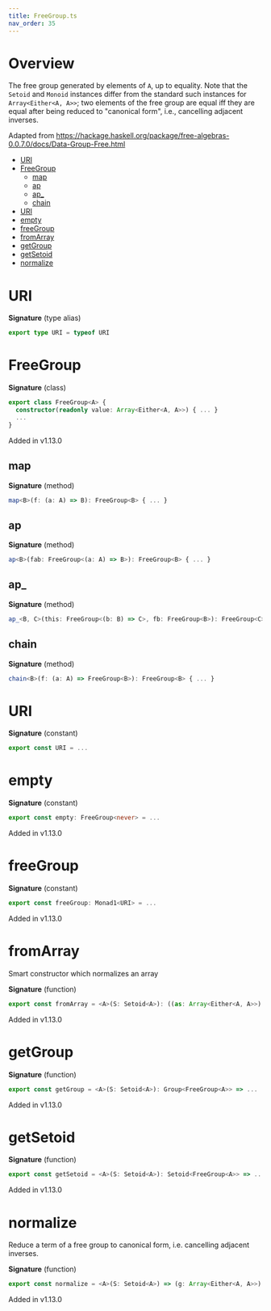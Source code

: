 ```yaml
---
title: FreeGroup.ts
nav_order: 35
---
```


# Overview

The free group generated by elements of `A`, up to equality. Note that the `Setoid` and `Monoid` instances differ
from the standard such instances for `Array<Either<A, A>>`; two elements of the free group are equal iff they are equal
after being reduced to "canonical form", i.e., cancelling adjacent inverses.

Adapted from https://hackage.haskell.org/package/free-algebras-0.0.7.0/docs/Data-Group-Free.html

<!-- START doctoc generated TOC please keep comment here to allow auto update -->
<!-- DON'T EDIT THIS SECTION, INSTEAD RE-RUN doctoc TO UPDATE -->


- [URI](#uri)
- [FreeGroup](#freegroup)
  - [map](#map)
  - [ap](#ap)
  - [ap\_](#ap%5C_)
  - [chain](#chain)
- [URI](#uri-1)
- [empty](#empty)
- [freeGroup](#freegroup)
- [fromArray](#fromarray)
- [getGroup](#getgroup)
- [getSetoid](#getsetoid)
- [normalize](#normalize)

<!-- END doctoc generated TOC please keep comment here to allow auto update -->

# URI

**Signature** (type alias)

```ts
export type URI = typeof URI
```

# FreeGroup

**Signature** (class)

```ts
export class FreeGroup<A> {
  constructor(readonly value: Array<Either<A, A>>) { ... }
  ...
}
```

Added in v1.13.0

## map

**Signature** (method)

```ts
map<B>(f: (a: A) => B): FreeGroup<B> { ... }
```

## ap

**Signature** (method)

```ts
ap<B>(fab: FreeGroup<(a: A) => B>): FreeGroup<B> { ... }
```

## ap\_

**Signature** (method)

```ts
ap_<B, C>(this: FreeGroup<(b: B) => C>, fb: FreeGroup<B>): FreeGroup<C> { ... }
```

## chain

**Signature** (method)

```ts
chain<B>(f: (a: A) => FreeGroup<B>): FreeGroup<B> { ... }
```

# URI

**Signature** (constant)

```ts
export const URI = ...
```

# empty

**Signature** (constant)

```ts
export const empty: FreeGroup<never> = ...
```

Added in v1.13.0

# freeGroup

**Signature** (constant)

```ts
export const freeGroup: Monad1<URI> = ...
```

Added in v1.13.0

# fromArray

Smart constructor which normalizes an array

**Signature** (function)

```ts
export const fromArray = <A>(S: Setoid<A>): ((as: Array<Either<A, A>>) => FreeGroup<A>) => ...
```

Added in v1.13.0

# getGroup

**Signature** (function)

```ts
export const getGroup = <A>(S: Setoid<A>): Group<FreeGroup<A>> => ...
```

Added in v1.13.0

# getSetoid

**Signature** (function)

```ts
export const getSetoid = <A>(S: Setoid<A>): Setoid<FreeGroup<A>> => ...
```

Added in v1.13.0

# normalize

Reduce a term of a free group to canonical form, i.e. cancelling adjacent inverses.

**Signature** (function)

```ts
export const normalize = <A>(S: Setoid<A>) => (g: Array<Either<A, A>>): Array<Either<A, A>> => ...
```

Added in v1.13.0
